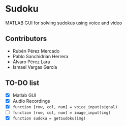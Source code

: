 # Sudoku
MATLAB GUI for solving sudokus using voice and video


## Contributors
- Rubén Pérez Mercado
- Pablo Sanchidrián Herrera
- Álvaro Pérez Lara
- Ismael Vargas García


## TO-DO list

- [x] Matlab GUI
- [x] Audio Recordings
- [x] `function [row, col, num] = voice_input(signal)`
- [ ] `function [row, col, num] = image_input(img)`
- [x] `function sudoku = getSudoku(img)`
